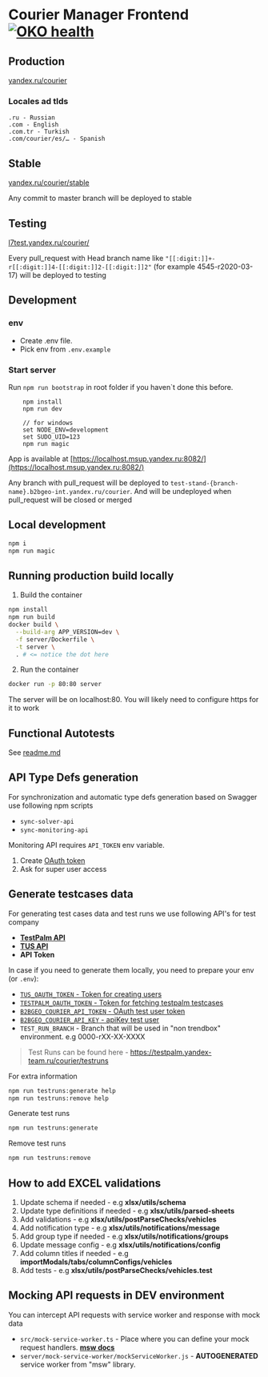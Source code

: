 # Courier Manager Frontend [![OKO health](https://badger.yandex-team.ru/oko/repo/B2BGeo/courier-manager-frontend/health.svg)](https://oko.yandex-team.ru/repo/B2BGeo/courier-manager-frontend)

## Production

[yandex.ru/courier](https://yandex.ru/courier)

### Locales ad tlds

```
.ru - Russian
.com - English
.com.tr - Turkish
.com/courier/es/… - Spanish
```

## Stable

[yandex.ru/courier/stable](https://yandex.ru/courier/stable)

Any commit to master branch will be deployed to stable

## Testing

[l7test.yandex.ru/courier/](https://l7test.yandex.ru/courier/)

Every pull_request with Head branch name like `"[[:digit:]]+-r[[:digit:]]4-[[:digit:]]2-[[:digit:]]2"` (for example 4545-r2020-03-17)
will be deployed to testing

## Development

### env

- Create .env file.
- Pick env from `.env.example`

### Start server

Run `npm run bootstrap` in root folder if you haven`t done this before.

```
    npm install
    npm run dev

    // for windows
    set NODE_ENV=development
    set SUDO_UID=123
    npm run magic
```

App is available at [https://localhost.msup.yandex.ru:8082/](https://localhost.msup.yandex.ru:8082/)

Any branch with pull_request will be deployed to `test-stand-{branch-name}.b2bgeo-int.yandex.ru/courier`.
And will be undeployed when pull_request will be closed or merged

## Local development

```bash
npm i
npm run magic
```

## Running production build locally

1. Build the container

```bash
npm install
npm run build
docker build \
  --build-arg APP_VERSION=dev \
  -f server/Dockerfile \
  -t server \
  . # <= notice the dot here
```

2. Run the container

```bash
docker run -p 80:80 server
```

The server will be on localhost:80. You will likely need to configure https for it to work

## Functional Autotests

See [readme.md](./e2e-tests/readme.md)

## API Type Defs generation

For synchronization and automatic type defs generation based on Swagger use following npm scripts

- `sync-solver-api`
- `sync-monitoring-api`

Monitoring API requires `API_TOKEN` env variable.

1. Create [OAuth token](https://yandex.ru/routing/doc/delivery/concepts/quickstart/register.html?lang=ru)
2. Ask for super user access

## Generate testcases data

For generating test cases data and test runs we use following API's for test company

- [**TestPalm API**](https://wiki.yandex-team.ru/testpalm/)
- [**TUS API**](https://wiki.yandex-team.ru/tus/)
- **API Token**

In case if you need to generate them locally, you need to prepare your env (or `.env`):

- [`TUS_OAUTH_TOKEN` - Token for creating users](https://oauth.yandex-team.ru/authorize?response_type=token&client_id=9052de6e4cf142039a7ee44ac03e4614)
- [`TESTPALM_OAUTH_TOKEN` - Token for fetching testpalm testcases](https://oauth.yandex-team.ru/authorize?response_type=token&client_id=6d967b191847496a8a7077e2e636142f)
- [`B2BGEO_COURIER_API_TOKEN` - OAuth test user token](https://yav.yandex-team.ru/secret/sec-01ddnqnfh237cr58aggnrknxfm/explore/versions)
- [`B2BGEO_COURIER_API_KEY` - apiKey test user](https://yav.yandex-team.ru/secret/sec-01f6f1hp59b26b6199csg4sz38/explore/versions)
- `TEST_RUN_BRANCH` - Branch that will be used in "non trendbox" environment. e.g 0000-rXX-XX-XXXX

> Test Runs can be found here - https://testpalm.yandex-team.ru/courier/testruns

For extra information

```bash
npm run testruns:generate help
npm run testruns:remove help
```

Generate test runs

```bash
npm run testruns:generate
```

Remove test runs

```bash
npm run testruns:remove
```

## How to add EXCEL validations

1. Update schema if needed - e.g **xlsx/utils/schema**
1. Update type definitions if needed - e.g **xlsx/utils/parsed-sheets**
1. Add validations - e.g **xlsx/utils/postParseChecks/vehicles**
1. Add notification type - e.g **xlsx/utils/notifications/message**
1. Add group type if needed - e.g **xlsx/utils/notifications/groups**
1. Update message config - e.g **xlsx/utils/notifications/config**
1. Add column titles if needed - e.g **importModals/tabs/columnConfigs/vehicles**
1. Add tests - e.g **xlsx/utils/postParseChecks/vehicles.test**

## Mocking API requests in DEV environment

You can intercept API requests with service worker and response with mock data

- `src/mock-service-worker.ts` - Place where you can define your mock request handlers. [**msw
  docs**](https://mswjs.io/)
- `server/mock-service-worker/mockServiceWorker.js` - **AUTOGENERATED** service worker from "msw" library.
